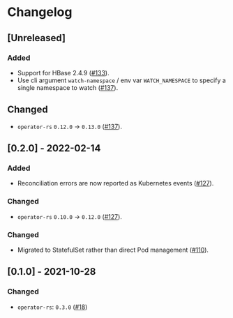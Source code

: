 # Changelog

## [Unreleased]

### Added

- Support for HBase 2.4.9 ([#133]).
- Use cli argument `watch-namespace` / env var `WATCH_NAMESPACE` to specify
  a single namespace to watch ([#137]).

## Changed

- `operator-rs` `0.12.0` -> `0.13.0` ([#137]).

[#133]: https://github.com/stackabletech/hbase-operator/pull/133
[#137]: https://github.com/stackabletech/hbase-operator/pull/137

## [0.2.0] - 2022-02-14

### Added

- Reconciliation errors are now reported as Kubernetes events ([#127]).

### Changed

- `operator-rs` `0.10.0` -> `0.12.0` ([#127]).

[#127]: https://github.com/stackabletech/hbase-operator/pull/127

### Changed

- Migrated to StatefulSet rather than direct Pod management ([#110]).

[#110]: https://github.com/stackabletech/hbase-operator/pull/110

## [0.1.0] - 2021-10-28

### Changed

- `operator-rs`: `0.3.0` ([#18])

[#18]: https://github.com/stackabletech/hdfs-operator/pull/18
